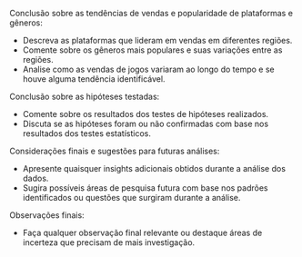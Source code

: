 Conclusão sobre as tendências de vendas e popularidade de plataformas e gêneros:
- Descreva as plataformas que lideram em vendas em diferentes regiões.
- Comente sobre os gêneros mais populares e suas variações entre as regiões.
- Analise como as vendas de jogos variaram ao longo do tempo e se houve alguma tendência identificável.

Conclusão sobre as hipóteses testadas:
- Comente sobre os resultados dos testes de hipóteses realizados.
- Discuta se as hipóteses foram ou não confirmadas com base nos resultados dos testes estatísticos.

Considerações finais e sugestões para futuras análises:
- Apresente quaisquer insights adicionais obtidos durante a análise dos dados.
- Sugira possíveis áreas de pesquisa futura com base nos padrões identificados ou questões que surgiram durante a análise.

Observações finais:
- Faça qualquer observação final relevante ou destaque áreas de incerteza que precisam de mais investigação.
